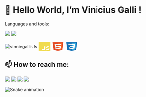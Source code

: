 

# :wave: Hello World, I’m Vinicius Galli !


<div>
  <p> Languages and tools:</p>  
  <img height="180em" src="https://github-readme-stats.vercel.app/api?username=vinniegalli&theme=blue-green"/>
  <img height="180em" src="https://github-readme-stats.vercel.app/api/top-langs/?username=vinniegalli&theme=blue-green"/>
  
</div>

<div style="display: inline_block"><br>
  <img align="center" alt="vinniegalli-Js" height="30" width="40" src="https://icongr.am/devicon/react-original.svg?size=128&color=currentColor">
  <img align="center" alt="vinniegalli-Js" height="30" width="40" src="https://raw.githubusercontent.com/devicons/devicon/master/icons/javascript/javascript-plain.svg">
  <img align="center" alt="vinniegalli-HTML" height="30" width="40" src="https://raw.githubusercontent.com/devicons/devicon/master/icons/html5/html5-original.svg">
  <img align="center" alt="vinniegalli-CSS" height="30" width="40" src="https://raw.githubusercontent.com/devicons/devicon/master/icons/css3/css3-original.svg">
</div>

## :mailbox: How to reach me:

<div> 

  <a href="https://instagram.com/vinniegalli" target="_blank"><img src="https://img.shields.io/badge/-Instagram-%23E4405F?style=for-the-badge&logo=instagram&logoColor=white" target="_blank"></a>
  <a href = "mailto:vinniegalli@gmail.com"><img src="https://img.shields.io/badge/-Gmail-%23333?style=for-the-badge&logo=gmail&logoColor=white" target="_blank"></a>
  <a href="https://www.linkedin.com/in/vinicius-galli/" target="_blank"><img src="https://img.shields.io/badge/-LinkedIn-%230077B5?style=for-the-badge&logo=linkedin&logoColor=white" target="_blank"></a> 
  <a href="https://github.com/vinniegalli"><img src="https://img.shields.io/badge/GitHub-100000?style=for-the-badge&logo=github&logoColor=white"/></a>
 
  ![Snake animation](https://github.com/vinniegalli/vinniegalli/blob/output/github-contribution-grid-snake.svg)
 
</div>
 
 
